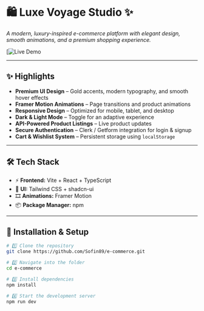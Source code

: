 # 🛍 Luxe Voyage Studio ✨
_A modern, luxury-inspired e-commerce platform with elegant design, smooth animations, and a premium shopping experience._

[![Live Demo](https://e-commerce-smoky-mu.vercel.app/)


---

## ✨ Highlights

- **Premium UI Design** – Gold accents, modern typography, and smooth hover effects  
- **Framer Motion Animations** – Page transitions and product animations  
- **Responsive Design** – Optimized for mobile, tablet, and desktop  
- **Dark & Light Mode** – Toggle for an adaptive experience  
- **API-Powered Product Listings** – Live product updates  
- **Secure Authentication** – Clerk / Getform integration for login & signup  
- **Cart & Wishlist System** – Persistent storage using `localStorage`  

---



## 🛠 Tech Stack

- ⚡ **Frontend:** Vite + React + TypeScript  
- 🎨 **UI:** Tailwind CSS + shadcn-ui  
- 🎞 **Animations:** Framer Motion  
- 📦 **Package Manager:** npm  

---

## 🚀 Installation & Setup

```bash
# 1️⃣ Clone the repository
git clone https://github.com/Sofin89/e-commerce.git

# 2️⃣ Navigate into the folder
cd e-commerce

# 3️⃣ Install dependencies
npm install

# 4️⃣ Start the development server
npm run dev



